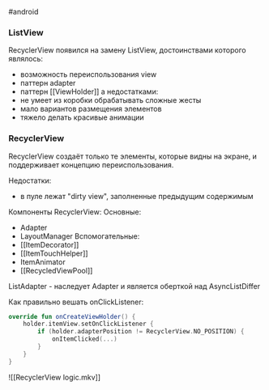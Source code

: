 #android 

### ListView

RecyclerView появился на замену ListView, достоинствами которого являлось:
- возможность переиспользования view
- паттерн adapter
- паттерн [[ViewHolder]]
а недостатками:
- не умеет из коробки обрабатывать сложные жесты
- мало вариантов размещения элементов
- тяжело делать красивые анимации

### RecyclerView

RecyclerView создаёт только те элементы, которые видны на экране, и поддерживает концепцию переиспользования.

Недостатки:
- в пуле лежат "dirty view", заполненные предыдущим содержимым

Компоненты RecyclerView:
Основные:
- Adapter
- LayoutManager
Вспомогательные:
- [[ItemDecorator]]
- [[ItemTouchHelper]]
- ItemAnimator
- [[RecycledViewPool]]

ListAdapter - наследует Adapter и является оберткой над AsyncListDiffer

Как правильно вешать onClickListener:
``` kotlin
override fun onCreateViewHolder() {
	holder.itemView.setOnClickListener {
		if (holder.adapterPosition != RecyclerView.NO_POSITION) {
			onItemClicked(...)
		}
	}
}
```

![[RecyclerView logic.mkv]]